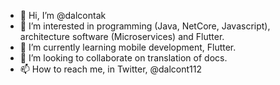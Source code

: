 - 👋 Hi, I’m @dalcontak
- 👀 I’m interested in programming (Java, NetCore, Javascript), architecture software (Microservices) and Flutter.
- 🌱 I’m currently learning mobile development, Flutter.
- 💞️ I’m looking to collaborate on translation of docs.
- 📫 How to reach me, in Twitter, @dalcont112

<!---
dalcontak/dalcontak is a ✨ special ✨ repository because its `README.md` (this file) appears on your GitHub profile.
You can click the Preview link to take a look at your changes.
--->
